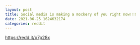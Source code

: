 ```yaml
--- 
layout: post 
title: Social media is making a mockery of you right now!!! 
date: 2021-06-25 1624632174 
categories: reddit 
--- 
```

https://redd.it/o7p28x